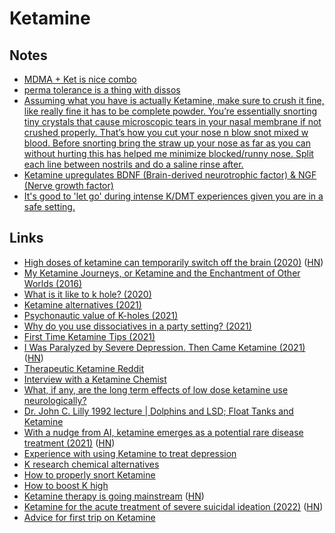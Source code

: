 # Ketamine

## Notes

- [MDMA + Ket is nice combo](https://www.reddit.com/r/ketamine/comments/oqdjwe/the_most_intense_hole_ive_ever_experienced/)
- [perma tolerance is a thing with dissos](https://www.reddit.com/r/ketamine/comments/oszyad/tolerance/)
- [Assuming what you have is actually Ketamine, make sure to crush it fine, like really fine it has to be complete powder. You’re essentially snorting tiny crystals that cause microscopic tears in your nasal membrane if not crushed properly. That’s how you cut your nose n blow snot mixed w blood. Before snorting bring the straw up your nose as far as you can without hurting this has helped me minimize blocked/runny nose. Split each line between nostrils and do a saline rinse after.](https://www.reddit.com/r/ketamine/comments/qwrfif/first_time_dont_know_what_to_make_of_it/)
- [Ketamine upregulates BDNF (Brain-derived neurotrophic factor) & NGF (Nerve growth factor)](https://www.reddit.com/r/Drugs/comments/rfiq90/is_ketamine_any_good/)
- [It's good to 'let go' during intense K/DMT experiences given you are in a safe setting.](https://www.reddit.com/r/ketamine/comments/rhm0gd/anyone_try_k_and_dmt_im_starting_to_settle_into/)

## Links

- [High doses of ketamine can temporarily switch off the brain (2020)](https://www.cam.ac.uk/research/news/high-doses-of-ketamine-can-temporarily-switch-off-the-brain-say-researchers) ([HN](https://news.ycombinator.com/item?id=23509366))
- [My Ketamine Journeys, or Ketamine and the Enchantment of Other Worlds (2016)](https://realitysandwich.com/321100/my-ketamine-journeys-or-ketamine-and-the-enchantment-of-other-worlds/)
- [What is it like to k hole? (2020)](https://www.reddit.com/r/ketamine/comments/hciwx8/what_is_it_like_to_k_hole/)
- [Ketamine alternatives (2021)](https://www.reddit.com/r/researchchemicals/comments/lf10rp/ketamine_alternatives/)
- [Psychonautic value of K-holes (2021)](https://www.reddit.com/r/RationalPsychonaut/comments/lv3mr5/why_does_it_seem_like_the_psychonautic_value_of/)
- [Why do you use dissociatives in a party setting? (2021)](https://www.reddit.com/r/researchchemicals/comments/mj6ti3/why_do_you_use_dissociatives_in_a_party_setting/)
- [First Time Ketamine Tips (2021)](https://www.reddit.com/r/ketamine/comments/no92ru/doing_ket_for_the_first_time_today_any_tips/)
- [I Was Paralyzed by Severe Depression. Then Came Ketamine (2021)](https://www.nytimes.com/2021/05/30/opinion/ketamine-treatment-depression.html) ([HN](https://news.ycombinator.com/item?id=27338596))
- [Therapeutic Ketamine Reddit](https://www.reddit.com/r/TherapeuticKetamine/)
- [Interview with a Ketamine Chemist](https://www.vice.com/en/article/ppzgk9/interview-with-ketamine-chemist-704-v18n2)
- [What, if any, are the long term effects of low dose ketamine use neurologically?](https://www.reddit.com/r/AskDrugNerds/comments/of8s7z/what_if_any_are_the_long_term_effects_of_low_dose/)
- [Dr. John C. Lilly 1992 lecture | Dolphins and LSD; Float Tanks and Ketamine](https://www.youtube.com/watch?v=nGhCpC5hH0k)
- [With a nudge from AI, ketamine emerges as a potential rare disease treatment (2021)](https://www.statnews.com/2021/08/05/artificial-intelligence-rare-disease-andp-medikanren/) ([HN](https://news.ycombinator.com/item?id=28099548))
- [Experience with using Ketamine to treat depression](https://twitter.com/BlackForestBoi/status/1471431629096824833)
- [K research chemical alternatives](https://www.reddit.com/r/ketamine/comments/rlijuy/k_research_chemical_alternative/)
- [How to properly snort Ketamine](https://www.reddit.com/r/Drugs/comments/60ixfc/ket_snorting_tips/)
- [How to boost K high](https://www.reddit.com/r/ketamine/comments/rp5z2e/tips_on_how_to_boost_your_ketamine_high/)
- [Ketamine therapy is going mainstream](https://www.newyorker.com/culture/annals-of-inquiry/ketamine-therapy-is-going-mainstream-are-we-ready) ([HN](https://news.ycombinator.com/item?id=29725502))
- [Ketamine for the acute treatment of severe suicidal ideation (2022)](https://www.bmj.com/content/376/bmj-2021-067194) ([HN](https://news.ycombinator.com/item?id=30675879))
- [Advice for first trip on Ketamine](https://www.reddit.com/r/askdrugs/comments/toz9lv/can_u_guys_give_some_advice_about_ketamine_it_is/)
